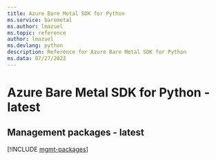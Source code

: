 ```yaml
---
title: Azure Bare Metal SDK for Python
ms.service: baremetal
ms.author: lmazuel
ms.topic: reference
author: lmazuel
ms.devlang: python
description: Reference for Azure Bare Metal SDK for Python
ms.data: 07/27/2022
---
```

# Azure Bare Metal SDK for Python - latest

## Management packages - latest
[!INCLUDE [mgmt-packages](bare-metal-mgmt-index.md)]